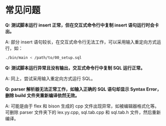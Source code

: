 # 常见问题

**Q: 测试脚本运行 insert 正常，但在交互式命令行中复制 insert 语句运行时会卡出。**

A: 部分 insert 语句较长，在交互式命令行无法工作，可以采用输入重定向方式运行，如：

```bash
./bin/main < /path/to/00_setup.sql
```

**Q: 测试脚本运行异常且没有输出，交互式命令行中复制 SQL 运行正常。**

A: 同上，尝试采用输入重定向方式运行 SQL。

**Q: parser 解析器无法正常工作，如输入正确的 SQL 语句却显示 Syntax Error，删除 build 文件夹重新编译依然无效。**

A: 可能是由于 flex 和 bison 生成的 cpp 文件出现异常，如被编辑器格式化等。可删除 parser 文件夹下的 lex.yy.cpp, sql.tab.cpp 和 sql.tab.h 文件，然后重新编译。
